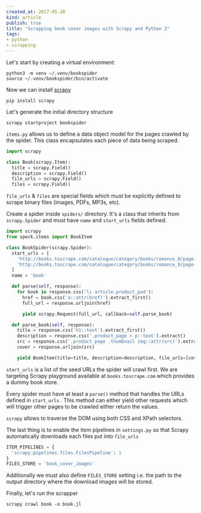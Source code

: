 ```yaml
---
created_at: 2017-05-20
kind: article
publish: true
title: "Scrapping book cover images with Scrapy and Python 3"
tags:
- python
- scrapping
---
```


Let's start by creating a virtual environment:

```
python3 -m venv ~/.venv/bookspider
source ~/.venv/bookspider/bin/activate
```

Now we can install [scrapy](https://scrapy.org/)

```
pip install scrapy
```

Let's generate the initial directory structure

```
scrapy startproject bookspider
```

`items.py`  allows us to define a data object model for the pages crawled by the spider. This class encapsulates each piece of data being scraped.

```py
import scrapy

class Book(scrapy.Item):
  title = scrapy.Field()
  description = scrapy.Field()
  file_urls = scrapy.Field()
  files = scrapy.Field()
```

`file_urls`  & `files` are special fields which must be explicitly defined to scrape binary files (images, PDFs, MP3s, etc).

Create a spider inside `spiders/` directory. It's a class that inherits from `scrapy.Spider` and must have `name` and `start_urls` fields defined.

```py
import scrapy
from speck.items import BookItem

class BookSpider(scrapy.Spider):
  start_urls = [
    'http://books.toscrape.com/catalogue/category/books/romance_8/page-1.html',
    'http://books.toscrape.com/catalogue/category/books/romance_8/page-2.html'
  ]
  name = 'book'

  def parse(self, response):
    for book in response.css('li article.product_pod'):
      href = book.css('a::attr(href)').extract_first()
      full_url = response.urljoin(href)

      yield scrapy.Request(full_url, callback=self.parse_book)

  def parse_book(self, response):
    title = response.css('h1::text').extract_first()
    description = response.css('.product_page > p::text').extract()
    src = response.css('.product_page .thumbnail img::attr(src)').extract_first()
    cover = response.urljoin(src)

    yield BookItem(title=title, description=description, file_urls=[cover])
```

`start_urls` is a list of the seed URLs the spider will crawl first.  We are targeting Scrapy playground available at `books.toscrape.com` which provides a dummy book store.

Every  spider must have at least a `parse()`  method that handles the URLs defined in `start_urls` . This method can either yield other requests which will trigger other pages to be crawled either return the values.

`scrapy` allows to traverse the DOM using both CSS and XPath selectors.

The last thing is to enable the item pipelines in `settings.py` so that Scrapy automatically downloads each files put into `file_urls`

```py
ITEM_PIPELINES = {
  'scrapy.pipelines.files.FilesPipeline': 1
}
FILES_STORE = 'book_cover_images'
```

Additionally we must also define `FILES_STORE` setting i.e. the path to the output directory where the download images will be stored.

Finally, let's run the scrapper

```
scrapy crawl book -o book.jl
```



